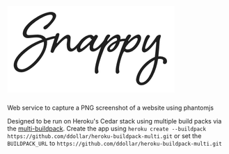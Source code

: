 # ![Snappy](https://github.com/neutroncreations/snappy/raw/master/logo.png)

Web service to capture a PNG screenshot of a website using phantomjs

Designed to be run on Heroku's Cedar stack using multiple build packs via the [multi-buildpack](https://github.com/ddollar/heroku-buildpack-multi). Create the app using ```heroku create --buildpack https://github.com/ddollar/heroku-buildpack-multi.git``` or set the ```BUILDPACK_URL``` to ```https://github.com/ddollar/heroku-buildpack-multi.git```
